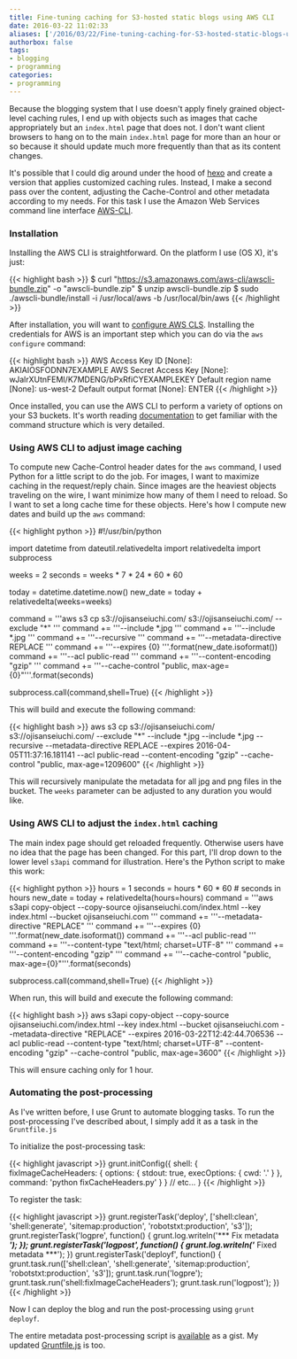 ```yaml
---
title: Fine-tuning caching for S3-hosted static blogs using AWS CLI
date: 2016-03-22 11:02:33
aliases: ['/2016/03/22/Fine-tuning-caching-for-S3-hosted-static-blogs-using-AWS-CLI/']
authorbox: false
tags:
- blogging
- programming
categories:
- programming
---
```

Because the blogging system that I use doesn't apply finely grained object-level caching rules, I end up with objects such as images that cache appropriately but an `index.html` page that does not. I don't want client browsers to hang on to the main `index.html` page for more than an hour or so because it should update much more frequently than that as its content changes.

It's possible that I could dig around under the hood of [hexo](https://hexo.io) and create a version that applies customized caching rules. Instead, I make a second pass over the content, adjusting the Cache-Control and other metadata according to my needs. For this task I use the Amazon Web Services command line interface [AWS-CLI](http://docs.aws.amazon.com/cli/latest/reference/index.html#cli-aws).

### Installation

Installing the AWS CLI is straightforward. On the platform I use (OS X), it's just:

{{< highlight bash >}}
$ curl "https://s3.amazonaws.com/aws-cli/awscli-bundle.zip" -o "awscli-bundle.zip"
$ unzip awscli-bundle.zip
$ sudo ./awscli-bundle/install -i /usr/local/aws -b /usr/local/bin/aws
{{< /highlight >}}

After installation, you will want to [configure AWS CLS](http://docs.aws.amazon.com/cli/latest/userguide/cli-chap-getting-started.html). Installing the credentials for AWS is an important step which you can do via the `aws configure` command:

{{< highlight bash >}}
AWS Access Key ID [None]: AKIAIOSFODNN7EXAMPLE
AWS Secret Access Key [None]: wJalrXUtnFEMI/K7MDENG/bPxRfiCYEXAMPLEKEY
Default region name [None]: us-west-2
Default output format [None]: ENTER
{{< /highlight >}}

Once installed, you can use the AWS CLI to perform a variety of options on your S3 buckets. It's worth reading [documentation](http://docs.aws.amazon.com/cli/latest/userguide/cli-chap-using.html) to get familiar with the command structure which is very detailed.

### Using AWS CLI to adjust image caching

To compute new Cache-Control header dates for the `aws` command, I used Python for a little script to do the job. For images, I want to maximize caching in the request/reply chain. Since images are the heaviest objects traveling on the wire, I want minimize how many of them I need to reload. So I want to set a long cache time for these objects. Here's how I compute new dates and build up the `aws` command:

{{< highlight python >}}
#!/usr/bin/python

import datetime
from dateutil.relativedelta import relativedelta
import subprocess

weeks = 2
seconds = weeks * 7 * 24 * 60 * 60

today = datetime.datetime.now()
new_date = today + relativedelta(weeks=weeks)

command = '''aws s3 cp s3://ojisanseiuchi.com/ s3://ojisanseiuchi.com/ --exclude "*" '''
command += '''--include *.jpg '''
command += '''--include *.jpg '''
command += '''--recursive '''
command += '''--metadata-directive REPLACE '''
command += '''--expires {0} '''.format(new_date.isoformat())
command += '''--acl public-read '''
command += '''--content-encoding "gzip" '''
command += '''--cache-control "public, max-age={0}"'''.format(seconds)

subprocess.call(command,shell=True)
{{< /highlight >}}

This will build and execute the following command:

{{< highlight bash >}}
aws s3 cp s3://ojisanseiuchi.com/ s3://ojisanseiuchi.com/ --exclude "*" --include *.jpg --include *.jpg --recursive --metadata-directive REPLACE --expires 2016-04-05T11:37:16.181141 --acl public-read --content-encoding "gzip" --cache-control "public, max-age=1209600"
{{< /highlight >}}

This will recursively manipulate the metadata for all jpg and png files in the bucket. The `weeks` parameter can be adjusted to any duration you would like.

### Using AWS CLI to adjust the `index.html` caching

The main index page should get reloaded frequently. Otherwise users have no idea that the page has been changed. For this part, I'll drop down to the lower level `s3api` command for illustration. Here's the Python script to make this work:

{{< highlight python >}}
hours = 1
seconds = hours * 60 * 60   # seconds in hours
new_date = today + relativedelta(hours=hours)
command = '''aws s3api copy-object  --copy-source ojisanseiuchi.com/index.html --key index.html --bucket ojisanseiuchi.com '''
command += '''--metadata-directive "REPLACE" '''
command += '''--expires {0} '''.format(new_date.isoformat())
command += '''--acl public-read '''
command += '''--content-type "text/html; charset=UTF-8" '''
command += '''--content-encoding "gzip" '''
command += '''--cache-control "public, max-age={0}"'''.format(seconds)

subprocess.call(command,shell=True)
{{< /highlight >}}

When run, this will build and execute the following command:

{{< highlight bash >}}
aws s3api copy-object  --copy-source ojisanseiuchi.com/index.html --key index.html --bucket ojisanseiuchi.com --metadata-directive "REPLACE" --expires 2016-03-22T12:42:44.706536 --acl public-read --content-type "text/html; charset=UTF-8" --content-encoding "gzip" --cache-control "public, max-age=3600"
{{< /highlight >}}

This will ensure caching only for 1 hour.

### Automating the post-processing

As I've written before, I use Grunt to automate blogging tasks. To run the post-processing I've described about, I simply add it as a task in the `Gruntfile.js`

To initialize the post-processing task:

{{< highlight javascript >}}
grunt.initConfig({
    shell: {
        fixImageCacheHeaders: {
            options: {
                stdout: true,
                execOptions: {
                    cwd: '.'
                }
            },
            command: 'python fixCacheHeaders.py'
        }
    }
    //  etc...
}
{{< /highlight >}}

To register the task:

{{< highlight javascript >}}
grunt.registerTask('deploy', ['shell:clean', 'shell:generate', 'sitemap:production', 'robotstxt:production', 's3']);
grunt.registerTask('logpre', function() {
    grunt.log.writeln('*** Fix metadata ***');
});
grunt.registerTask('logpost', function() {
    grunt.log.writeln('*** Fixed metadata ***');
})
grunt.registerTask('deployf', function() {
    grunt.task.run(['shell:clean', 'shell:generate', 'sitemap:production', 'robotstxt:production', 's3']);
    grunt.task.run('logpre');
    grunt.task.run('shell:fixImageCacheHeaders');
    grunt.task.run('logpost');
})
{{< /highlight >}}

Now I can deploy the blog and run the post-processing using `grunt deployf`.

The entire metadata post-processing script is [available](https://gist.github.com/NSBum/0c379edcb9cf778ce6dd) as a gist. My updated [Gruntfile.js](https://gist.github.com/NSBum/72b6627e44565fb0712d) is too.
